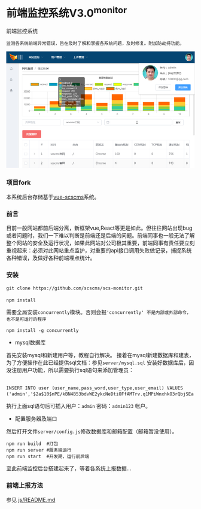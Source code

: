 # 前端监控系统V3.0<sup>monitor</sup>

前端监控系统

    监测各系统前端异常错误，旨在及时了解和掌握各系统问题，及时修复。附加防劫持功能。

![image](web.png)

### 项目fork

本系统后台存储基于[vue-scscms](https://github.com/scscms/vue-scscms)系统。

### 前言

目前一般网站都前后端分离，新框架vue,React等更是如此。但往往网站出现bug或者问题时，我们一下难以判断是前端还是后端的问题。前端同事也一般无法了解整个网站的安全及运行状况，如果此网站对公司极其重要，前端同事有责任要立刻重视起来：必须对此网站重点监护，对重要的api接口调用失败做记录，捕捉系统各种错误，及做好各种前端埋点统计。

### 安装

```
git clone https://github.com/scscms/scs-monitor.git

npm install
```

需要全局安装`concurrently`模块。否则会报`'concurrently' 不是内部或外部命令，也不是可运行的程序`

```
npm install -g concurrently
```

- mysql数据库

首先安装mysql和新建用户等，教程自行解决。
接着在mysql新建数据库和建表，为了方便操作在此已经提供sql文档：参见`server/mysql.sql`
安装好数据库后，因没注册用户功能，所以需要执行sql语句来添加管理员：

```

INSERT INTO user (user_name,pass_word,user_type,user_email) VALUES ('admin','$2a$10$nPE/kBN4B53bdvWE2ykcNeDtiOFfAMTrv.q1MPiWnxhkO3rQbjSEa',1,'10000@qq.com');

```

执行上面sql语句后可插入用户：`admin`  密码：`admin123` 帐户。

- 配置服务器及端口

然后打开文件`server/config.js`修改数据库和邮箱配置（邮箱暂没使用）。


```
npm run build  #打包
npm run server #服务端运行
npm run start  #开发期，运行前后端
```

至此前端监控后台搭建起来了，等着各系统上报数据...

### 前端上报方法

参见 [js/README.md](./js/README.md)
